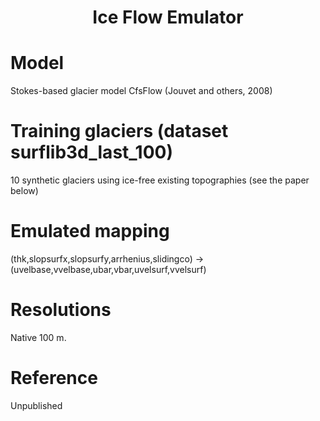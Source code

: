 ### <h1 align="center" id="title">Ice Flow Emulator</h1>

# Model

Stokes-based glacier model CfsFlow (Jouvet and others, 2008)

# Training glaciers (dataset surflib3d_last_100)

10 synthetic glaciers using ice-free existing topographies (see the paper below)

# Emulated mapping

(thk,slopsurfx,slopsurfy,arrhenius,slidingco) -> (uvelbase,vvelbase,ubar,vbar,uvelsurf,vvelsurf)

# Resolutions

Native 100 m.  

# Reference

Unpublished

